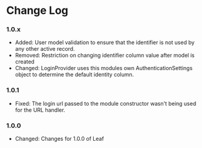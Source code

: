 # Change Log

### 1.0.x

* Added:    User model validation to ensure that the identifier is not used by any other active record.
* Removed:  Restriction on changing identifier column value after model is created
* Changed:  LoginProvider uses this modules own AuthenticationSettings object to determine the default identity column.

### 1.0.1

* Fixed:		The login url passed to the module constructor wasn't being used for the URL handler.

### 1.0.0

* Changed:        Changes for 1.0.0 of Leaf
